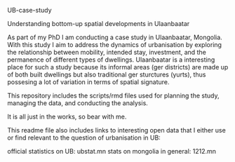 UB-case-study

Understanding bottom-up spatial developments in Ulaanbaatar

As part of my PhD I am conducting a case study in Ulaanbaatar, Mongolia. With this study I aim to address
the dynamics of urbanisation by exploring the relationship between mobility, intended stay, investment, and the permanence of different types of dwellings. Ulaanbaatar is a interesting place for such a study because its informal areas (ger districts) are made up of both built dwellings but also traditional ger sturctures (yurts), thus possesing a lot of variation in terms of spatial signature. 

This repository includes the scripts/rmd files used for planning the study, managing the data, and conducting the analysis.

It is all just in the works, so bear with me.

This readme file also includes links to interesting open data that I either use or find relevant to the question of urbanisation in UB:

official statistics on UB: ubstat.mn
stats on mongolia in general: 1212.mn
